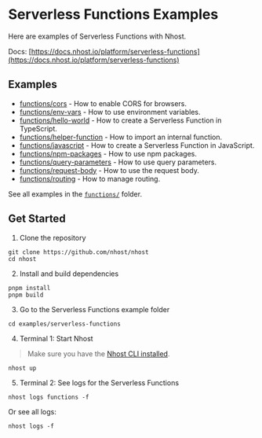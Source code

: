 # Serverless Functions Examples

Here are examples of Serverless Functions with Nhost.

Docs: [https://docs.nhost.io/platform/serverless-functions](https://docs.nhost.io/platform/serverless-functions)

## Examples

- [functions/cors](./functions/cors/index.ts) - How to enable CORS for browsers.
- [functions/env-vars](./functions/env-vars/index.ts) - How to use environment variables.
- [functions/hello-world](./functions/hello-world/index.ts) - How to create a Serverless Function in TypeScript.
- [functions/helper-function](./functions/helper-function/index.ts) - How to import an internal function.
- [functions/javascript](./functions/javascript/index.ts) - How to create a Serverless Function in JavaScript.
- [functions/npm-packages](./functions/npm-packages/index.ts) - How to use npm packages.
- [functions/query-parameters](./functions/query-parameters/index.ts) - How to use query parameters.
- [functions/request-body](./functions/request-body/index.ts) - How to use the request body.
- [functions/routing](./functions/routing/index.ts) - How to manage routing.

See all examples in the [`functions/`](./functions/) folder.

## Get Started

1. Clone the repository

```
git clone https://github.com/nhost/nhost
cd nhost
```

2. Install and build dependencies

```
pnpm install
pnpm build
```

3. Go to the Serverless Functions example folder

```
cd examples/serverless-functions
```

4. Terminal 1: Start Nhost

> Make sure you have the [Nhost CLI installed](https://docs.nhost.io/platform/cli).

```
nhost up
```

5. Terminal 2: See logs for the Serverless Functions

```
nhost logs functions -f
```

Or see all logs:

```
nhost logs -f
```
